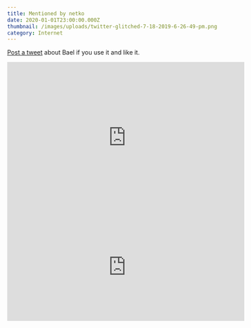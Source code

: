 ```yaml
---
title: Mentioned by netko
date: 2020-01-01T23:00:00.000Z
thumbnail: /images/uploads/twitter-glitched-7-18-2019-6-26-49-pm.png
category: Internet
---
```

[Post a tweet](http://twitter.com/home?status=Bael%20Theme%20is%20a%20great%20theme%20for%20%40netlifycms%20https%3A%2F%2Fbael-theme.jake101.com%20via%20@jasperketone) about Bael if you use it and like it.

<iframe border=0 frameborder=0 height=350 width=550 
 src="https://twitframe.com/show?url=https%3A%2F%2Ftwitter.com%2Fsarah_edo%2Fstatus%2F1132779718598512640"></iframe>

<iframe border=0 frameborder=0 height=250 width=550 
 src="https://twitframe.com/show?url=https%3A%2F%2Ftwitter.com%2Fmugas11%2Fstatus%2F1148682323711451137"></iframe>
